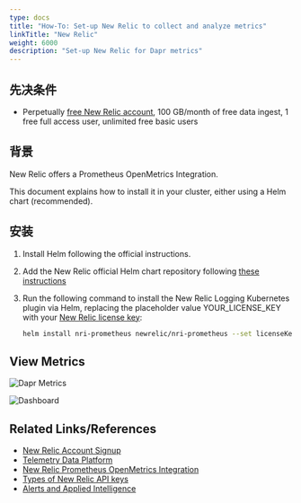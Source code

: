 ```yaml
---
type: docs
title: "How-To: Set-up New Relic to collect and analyze metrics"
linkTitle: "New Relic"
weight: 6000
description: "Set-up New Relic for Dapr metrics"
---
```


## 先决条件

- Perpetually [free New Relic account](https://newrelic.com/signup?ref=dapr), 100 GB/month of free data ingest, 1 free full access user, unlimited free basic users

## 背景

New Relic offers a Prometheus OpenMetrics Integration.

This document explains how to install it in your cluster, either using a Helm chart (recommended).

## 安装

1. Install Helm following the official instructions.

2. Add the New Relic official Helm chart repository following [these instructions](https://github.com/newrelic/helm-charts/blob/master/README.md#installing-charts)

3. Run the following command to install the New Relic Logging Kubernetes plugin via Helm, replacing the placeholder value YOUR_LICENSE_KEY with your [New Relic license key](https://docs.newrelic.com/docs/accounts/accounts-billing/account-setup/new-relic-license-key):

    ```bash
    helm install nri-prometheus newrelic/nri-prometheus --set licenseKey=YOUR_LICENSE_KEY
    ```

## View Metrics

![Dapr Metrics](/images/nr-metrics-1.png)

![Dashboard](/images/nr-dashboard-dapr-metrics-1.png)

## Related Links/References

* [New Relic Account Signup](https://newrelic.com/signup)
* [Telemetry Data Platform](https://newrelic.com/platform/telemetry-data-platform)
* [New Relic Prometheus OpenMetrics Integration](https://github.com/newrelic/helm-charts/tree/master/charts/nri-prometheus)
* [Types of New Relic API keys](https://docs.newrelic.com/docs/apis/intro-apis/new-relic-api-keys/)
* [Alerts and Applied Intelligence](https://docs.newrelic.com/docs/alerts-applied-intelligence)

